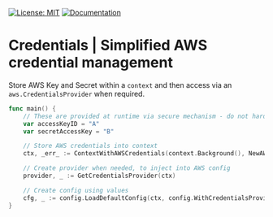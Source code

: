 [![License: MIT](https://img.shields.io/badge/License-MIT-blue.svg)](https://en.wikipedia.org/wiki/MIT_License)
[![Documentation](https://img.shields.io/badge/Documentation-GoDoc-green.svg)](https://godoc.org/github.com/gford1000-go/aws/credentials)

# Credentials | Simplified AWS credential management

Store AWS Key and Secret within a `context` and then access via an `aws.CredentialsProvider` when required.

```go
func main() {
    // These are provided at runtime via secure mechanism - do not hardcode values
    var accessKeyID = "A"
    var secretAccessKey = "B"

    // Store AWS credentials into context
    ctx, _err_ := ContextWithAWSCredentials(context.Background(), NewAWSCredentials(accessKeyID, secretAccessKey))

    // Create provider when needed, to inject into AWS config
    provider, _ := GetCredentialsProvider(ctx)

    // Create config using values
    cfg, _ := config.LoadDefaultConfig(ctx, config.WithCredentialsProvider(provider))
}
```

